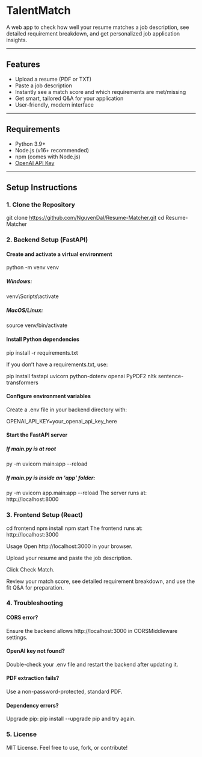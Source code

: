 # TalentMatch

A web app to check how well your resume matches a job description, see detailed requirement breakdown, and get personalized job application insights.

---

## Features

- Upload a resume (PDF or TXT)
- Paste a job description
- Instantly see a match score and which requirements are met/missing
- Get smart, tailored Q&A for your application
- User-friendly, modern interface

---

## Requirements

- Python 3.9+
- Node.js (v16+ recommended)
- npm (comes with Node.js)
- [OpenAI API Key](https://platform.openai.com/)

---

## Setup Instructions

### 1. Clone the Repository


git clone https://github.com/NguyenDal/Resume-Matcher.git
cd Resume-Matcher
### 2. Backend Setup (FastAPI)
#### Create and activate a virtual environment
python -m venv venv
##### Windows:
venv\Scripts\activate
##### MacOS/Linux:
source venv/bin/activate

#### Install Python dependencies

pip install -r requirements.txt

If you don’t have a requirements.txt, use:

pip install fastapi uvicorn python-dotenv openai PyPDF2 nltk sentence-transformers

#### Configure environment variables
Create a .env file in your backend directory with:

OPENAI_API_KEY=your_openai_api_key_here

#### Start the FastAPI server
##### If main.py is at root
py -m uvicorn main:app --reload
##### If main.py is inside an 'app' folder:
py -m uvicorn app.main:app --reload
The server runs at: http://localhost:8000

### 3. Frontend Setup (React)
cd frontend
npm install
npm start
The frontend runs at: http://localhost:3000

Usage
Open http://localhost:3000 in your browser.

Upload your resume and paste the job description.

Click Check Match.

Review your match score, see detailed requirement breakdown, and use the fit Q&A for preparation.

### 4. Troubleshooting
#### CORS error?
Ensure the backend allows http://localhost:3000 in CORSMiddleware settings.

#### OpenAI key not found?
Double-check your .env file and restart the backend after updating it.

#### PDF extraction fails?
Use a non-password-protected, standard PDF.

#### Dependency errors?
Upgrade pip: pip install --upgrade pip and try again.

### 5. License
MIT License.
Feel free to use, fork, or contribute!